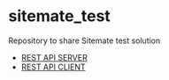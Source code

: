 # sitemate_test
Repository to share Sitemate test solution

- [REST API SERVER](https://github.com/elassis/sitemate_test_backend) 
- [REST API CLIENT](https://github.com/elassis/sitemate_test_frontend)
